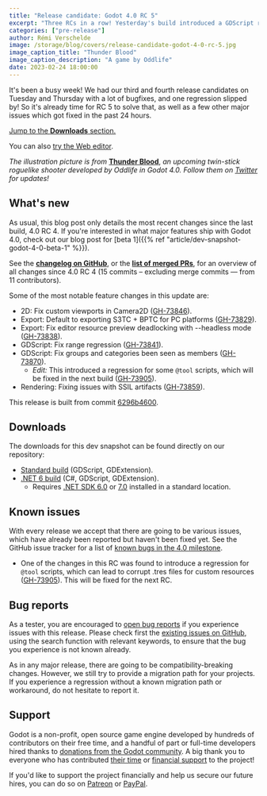 ```yaml
---
title: "Release candidate: Godot 4.0 RC 5"
excerpt: "Three RCs in a row! Yesterday's build introduced a GDScript regression, so here's a new release candidate to fix that."
categories: ["pre-release"]
author: Rémi Verschelde
image: /storage/blog/covers/release-candidate-godot-4-0-rc-5.jpg
image_caption_title: "Thunder Blood"
image_caption_description: "A game by Oddlife"
date: 2023-02-24 18:00:00
---
```


It's been a busy week! We had our third and fourth release candidates on Tuesday and Thursday with a lot of bugfixes, and one regression slipped by! So it's already time for RC 5 to solve that, as well as a few other major issues which got fixed in the past 24 hours.

[Jump to the **Downloads** section.](#downloads)

You can also [try the Web editor](https://editor.godotengine.org/releases/4.0.rc5/godot.editor.html).

*The illustration picture is from* [**Thunder Blood**](https://twitter.com/OddlifeAlive), *an upcoming twin-stick roguelike shooter developed by Oddlife in Godot 4.0. Follow them on [Twitter](https://twitter.com/OddlifeAlive) for updates!*

## What's new

As usual, this blog post only details the most recent changes since the last build, 4.0 RC 4. If you're interested in what major features ship with Godot 4.0, check out our blog post for [beta 1]({{% ref "article/dev-snapshot-godot-4-0-beta-1" %}}).

See the [**changelog on GitHub**](https://github.com/godotengine/godot/compare/e0de3573f3fc86062763152f5a1ac62f5a986da3...6296b46008fb8d8e5cb9b60af05fa1ea26b8f600), or the [**list of merged PRs**](https://github.com/godotengine/godot/pulls?q=is%3Apr+merged%3A2023-02-23T14%3A00..2023-02-24T15%3A00+is%3Amerged+sort%3Acreated-asc+milestone%3A4.0), for an overview of all changes since 4.0 RC 4 (15 commits – excluding merge commits ― from 11 contributors).

Some of the most notable feature changes in this update are:

- 2D: Fix custom viewports in Camera2D ([GH-73846](https://github.com/godotengine/godot/pull/73846)).
- Export: Default to exporting S3TC + BPTC for PC platforms ([GH-73829](https://github.com/godotengine/godot/pull/73829)).
- Export: Fix editor resource preview deadlocking with --headless mode ([GH-73838](https://github.com/godotengine/godot/pull/73838)).
- GDScript: Fix range regression ([GH-73841](https://github.com/godotengine/godot/pull/73841)).
- GDScript: Fix groups and categories been seen as members ([GH-73870](https://github.com/godotengine/godot/pull/73870)).
  * *Edit:* This introduced a regression for some `@tool` scripts, which will be fixed in the next build ([GH-73905](https://github.com/godotengine/godot/issues/73905)).
- Rendering: Fixing issues with SSIL artifacts ([GH-73859](https://github.com/godotengine/godot/pull/73859)).

This release is built from commit [6296b4600](https://github.com/godotengine/godot/commit/6296b46008fb8d8e5cb9b60af05fa1ea26b8f600).

## Downloads

The downloads for this dev snapshot can be found directly on our repository:

* [Standard build](https://downloads.tuxfamily.org/godotengine/4.0/rc5/) (GDScript, GDExtension).
* [.NET 6 build](https://downloads.tuxfamily.org/godotengine/4.0/rc5/mono) (C#, GDScript, GDExtension).
  - Requires [.NET SDK 6.0](https://dotnet.microsoft.com/en-us/download/dotnet/6.0) or [7.0](https://dotnet.microsoft.com/en-us/download/dotnet/7.0) installed in a standard location.

## Known issues

With every release we accept that there are going to be various issues, which have already been reported but haven't been fixed yet. See the GitHub issue tracker for a list of [known bugs in the 4.0 milestone](https://github.com/godotengine/godot/issues?q=is%3Aissue+is%3Aopen+milestone%3A4.0+label%3Abug+).

- One of the changes in this RC was found to introduce a regression for `@tool` scripts, which can lead to corrupt .tres files for custom resources ([GH-73905](https://github.com/godotengine/godot/issues/73905)). This will be fixed for the next RC.

## Bug reports

As a tester, you are encouraged to [open bug reports](https://github.com/godotengine/godot/issues) if you experience issues with this release. Please check first the [existing issues on GitHub](https://github.com/godotengine/godot/issues), using the search function with relevant keywords, to ensure that the bug you experience is not known already.

As in any major release, there are going to be compatibility-breaking changes. However, we still try to provide a migration path for your projects. If you experience a regression without a known migration path or workaround, do not hesitate to report it.

## Support

Godot is a non-profit, open source game engine developed by hundreds of contributors on their free time, and a handful of part or full-time developers hired thanks to [donations from the Godot community](https://godotengine.org/donate). A big thank you to everyone who has contributed [their time](https://github.com/godotengine/godot/blob/master/AUTHORS.md) or [financial support](https://github.com/godotengine/godot/blob/master/DONORS.md) to the project!

If you'd like to support the project financially and help us secure our future hires, you can do so on [Patreon](https://www.patreon.com/godotengine) or [PayPal](https://godotengine.org/donate).
